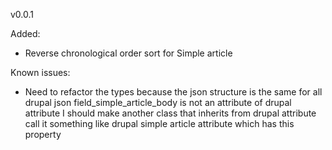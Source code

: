 v0.0.1

Added:
- Reverse chronological order sort for Simple article

Known issues:
- Need to refactor the types because the json structure is the same for all drupal json
  field_simple_article_body is not an attribute of drupal attribute
  I should make another class that inherits from drupal attribute
  call it something like drupal simple article attribute which has this property
